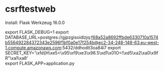 # csrftestweb


Install:
Flask
Werkzeug 16.0.0

export FLASK_DEBUG=1
export DATABASE_URL=postgres://gjpzgisoidlzjq:f68a52a8692ffbde6330710a1574b556492284372343e2596f1bf0a0e17f254b@ec2-34-248-148-63.eu-west-1.compute.amazonaws.com:5432/ddhodit3oa84i7
export SECRET_KEY='\xfd{H\xe5<\x95\xf9\xe3\x96.5\xd1\x01O<!\xd5\xa2\xa0\x9fR"\xa1\xa8'  
export FLASK_APP=application.py

